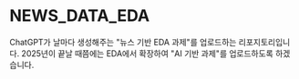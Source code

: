 # NEWS_DATA_EDA
ChatGPT가 날마다 생성해주는 "뉴스 기반 EDA 과제"를 업로드하는 리포지토리입니다. 
2025년이 끝날 때쯤에는 EDA에서 확장하여 "AI 기반 과제"를 업로드하도록 하겠습니다.
